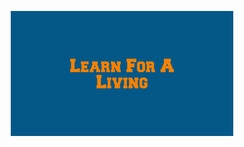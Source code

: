 <p align="center">
<img height="200" src="https://raw.githubusercontent.com/LearnForALiving/LearnForALiving/main/Banner0.9.png" alt="My banner">
</p>
<!--
**LearnForALiving/LearnForALiving** is a ✨ _special_ ✨ repository because its `README.md` (this file) appears on your GitHub profile.

Here are some ideas to get you started:

- 🔭 I’m currently working on ...
- 🌱 I’m currently learning ...
- 👯 I’m looking to collaborate on ...
- 🤔 I’m looking for help with ...
- 💬 Ask me about ...
- 📫 How to reach me: ...
- 😄 Pronouns: ...
- ⚡ Fun fact: ...
-->

